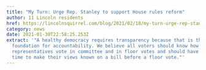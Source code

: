 ```yaml
---
title: "My Turn: Urge Rep. Stanley to support House rules reform"
author: 11 Lincoln residents
href: https://lincolnsquirrel.com/blog/2021/02/18/my-turn-urge-rep-stanley-to-support-house-rules-reform/
category: news
date: 2021-01-30T22:58:25.253Z
extract: '"A healthy democracy requires transparency because that is the
  foundation for accountability. We believe all voters should know how their
  representatives vote in committee and in floor votes and should have enough
  time to make their views known on a bill before a floor vote."'
---
```

